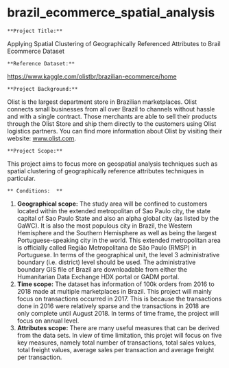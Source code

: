 # brazil_ecommerce_spatial_analysis

	**Project Title:** 
Applying Spatial Clustering of Geographically Referenced Attributes to Brail Ecommerce Dataset

	**Reference Dataset:** 
https://www.kaggle.com/olistbr/brazilian-ecommerce/home

	**Project Background:** 
Olist is the largest department store in Brazilian marketplaces. Olist connects small businesses from all over Brazil to channels without hassle and with a single contract. Those merchants are able to sell their products through the Olist Store and ship them directly to the customers using Olist logistics partners. You can find more information about Olist by visiting their website: www.olist.com.

	**Project Scope:** 
This project aims to focus more on geospatial analysis techniques such as spatial clustering of geographically reference attributes techniques in particular. 

	** Conditions:	**  
1. **Geographical scope:**  The study area will be confined to customers located within the extended metropolitan of Sao Paulo city, the state capital of Sao Paulo State and also an alpha global city (as listed by the GaWC). It is also the most populous city in Brazil, the Western Hemisphere and the Southern Hemisphere as well as being the largest Portuguese-speaking city in the world. This extended metropolitan area is officially called Região Metropolitana de São Paulo (RMSP) in Portuguese. In terms of the geographical unit, the level 3 administrative boundary (i.e. district) level should be used. The administrative boundary GIS file of Brazil are downloadable from either the Humanitarian Data Exchange HDX portal or GADM portal.
2. **Time scope:**  The dataset has information of 100k orders from 2016 to 2018 made at multiple marketplaces in Brazil. This project will mainly focus on transactions occurred in 2017. This is because the transactions done in 2016 were relatively sparse and the transactions in 2018 are only complete until August 2018. In terms of time frame, the project will focus on annual level.
3. **Attributes scope:** There are many useful measures that can be derived from the data sets. In view of time limitation, this projet will focus on five key measures, namely total number of transactions, total sales values, total freight values, average sales per transaction and average freight per transaction.



